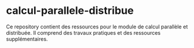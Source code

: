 # calcul-parallele-distribue
Ce repository contient des ressources pour le module de calcul parallèle et distribuée. 
Il comprend des travaux pratiques et des ressources supplémentaires.
